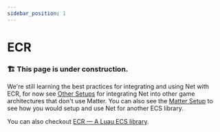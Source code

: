 ```yaml
---
sidebar_position: 1
---
```



# ECR

### 🏗️ This page is under construction.

We're still learning the best practices for integrating and using Net with ECR, for now see [Other Setups](/docs/setup/other.md) for integrating Net into other game architectures that don't use Matter. You can also see the [Matter Setup](/docs/setup/matter.md) to see how you would setup and use Net for another ECS library.

You can also checkout [ECR — A Luau ECS library](https://github.com/centau/ecr).